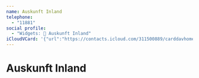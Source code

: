 ```yaml
---
name: Auskunft Inland
telephone:
  - "11881"
social profile:
  - "Widgets: 🔄 Auskunft Inland"
iCloudVCard: '{"url":"https://contacts.icloud.com/311500889/carddavhome/card/MTAyOTVjYzYtZjgxYS00MWRjLTgxYWQtOTFjZWMzY2I4NWZm.vcf","etag":"\"kmfhbsww\"","data":"BEGIN:VCARD\r\nVERSION:3.0\r\nFN:\r\nN:Inland;Auskunft;;;\r\nUID:10295cc6-f81a-41dc-81ad-91cec3cb85ff\r\nPRODID:ez-vcard 0.9.13-fc\r\nREV:2025-04-03T22:14:58Z\r\nORG:;\r\nTEL;TYPE=CELL:11881\r\nX-SOCIALPROFILE;CHARSET=UTF-8;TYPE=widgets:🔄 Auskunft Inland\r\nEND:VCARD"}'
---
```

# Auskunft Inland